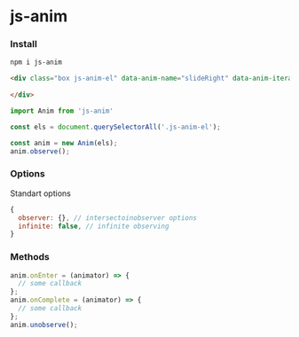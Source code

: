 # js-anim

### Install

```html
npm i js-anim
```

```html
<div class="box js-anim-el" data-anim-name="slideRight" data-anim-iterations="4" data-anim-delay="200" data-anim-duration="750" data-anim-ease="cubic-bezier(0.19, 1, 0.22, 1)">
    
</div>
```

```js
import Anim from 'js-anim'

const els = document.querySelectorAll('.js-anim-el');

const anim = new Anim(els);
anim.observe();
```

### Options

Standart options
```js
{
  observer: {}, // intersectoinobserver options
  infinite: false, // infinite observing
}
```

### Methods

```js
anim.onEnter = (animator) => {
  // some callback
};
anim.onComplete = (animator) => {
  // some callback
};
anim.unobserve();
```
